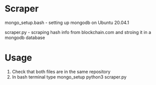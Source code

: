 # Scraper

mongo_setup.bash - setting up mongodb on Ubuntu 20.04.1

scraper.py - scraping hash info from blockchain.com and stroing it in a mongodb database

# Usage

1. Check that both files are in the same repository
2. In bash terminal type
  mongo_setup
  python3 scraper.py

